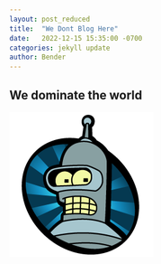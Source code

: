 ```yaml
---
layout: post_reduced
title:  "We Dont Blog Here"
date:   2022-12-15 15:35:00 -0700
categories: jekyll update
author: Bender
---
```


## We dominate the world

![Bender](https://github.com/Lantern-Cloud-Services/lantern-cloud-services.github.io/raw/db7220910aa597dce9b00422d3481575104523af/docs/media/234422_bender_256x256.png)
